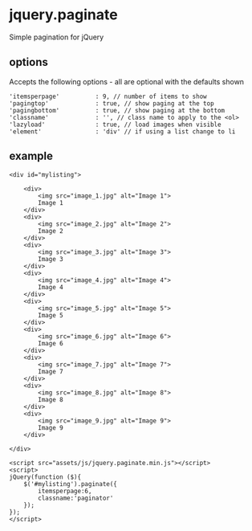 jquery.paginate
===============

Simple pagination for jQuery

## options

Accepts the following options - all are optional with the defaults shown

	'itemsperpage'			: 9, // number of items to show
	'pagingtop'				: true, // show paging at the top
	'pagingbottom'			: true, // show paging at the bottom
	'classname'				: '', // class name to apply to the <ol>
	'lazyload'				: true, // load images when visible
	'element'				: 'div' // if using a list change to li
	
## example


	<div id="mylisting">

		<div>
			<img src="image_1.jpg" alt="Image 1">
			Image 1
		</div>
		<div>
			<img src="image_2.jpg" alt="Image 2">
			Image 2
		</div>
		<div>
			<img src="image_3.jpg" alt="Image 3">
			Image 3
		</div>
		<div>
			<img src="image_4.jpg" alt="Image 4">
			Image 4
		</div>
		<div>
			<img src="image_5.jpg" alt="Image 5">
			Image 5
		</div>
		<div>
			<img src="image_6.jpg" alt="Image 6">
			Image 6
		</div>
		<div>
			<img src="image_7.jpg" alt="Image 7">
			Image 7
		</div>
		<div>
			<img src="image_8.jpg" alt="Image 8">
			Image 8
		</div>
		<div>
			<img src="image_9.jpg" alt="Image 9">
			Image 9
		</div>
	
	</div>

	<script src="assets/js/jquery.paginate.min.js"></script>
	<script>
	jQuery(function ($){
		$('#mylisting').paginate({
			itemsperpage:6,
			classname:'paginator'
		});
	});
	</script>
